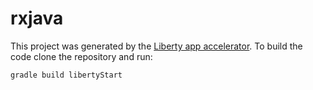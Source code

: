 # rxjava

This project was generated by the [Liberty app accelerator](http://liberty-starter.wasdev.developer.ibm.com/start/api/). To build the code clone the repository and run:

```
gradle build libertyStart
```